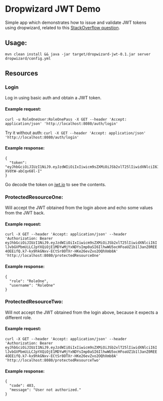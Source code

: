 # Dropwizard JWT Demo
Simple app which demonstrates how to issue and validate JWT tokens using dropwizard, related to this [StackOverflow question](https://stackoverflow.com/questions/46268300/using-a-jwt-token-with-dropwizard-i-already-have-db-auth-but-am-confused-about).
## Usage:
`mvn clean install && java -jar target/dropwizard-jwt-0.1.jar server dropwizard/config.yml`

## Resources
### Login
Log in using basic auth and obtain a JWT token.

#### Example request:
`curl -u RoleOneUser:RoleOnePass -X GET --header 'Accept: application/json' 'http://localhost:8080/auth/login'`

Try it without auth:
`curl -X GET --header 'Accept: application/json' 'http://localhost:8080/auth/login'`

#### Example response:

```
{
  "token": "eyJhbGciOiJIUzI1NiJ9.eyJzdWIiOiIxIiwicm9sZXMiOiJSb2xlT25lIiwidXNlciI6IlJvbGVPbmVVc2VyIiwiaWF0IjoxNTA2MDI3OTMxLCJqdGkiOiJaV2RrSXAzLW43UXEyQjh1aTN6M2FRIn0.LImJsleGZLVVnb0znnenxZJvUH-XVdtW-abCqv68l-I"
}
```

Go decode the token on [jwt.io](https://jwt.io) to see the contents.

### ProtectedResourceOne:
Will accept the JWT obtained from the login above and echo some values from the JWT back.

#### Example request:
`curl -X GET --header 'Accept: application/json' --header 'Authorization: Bearer eyJhbGciOiJIUzI1NiJ9.eyJzdWIiOiIxIiwicm9sZXMiOiJSb2xlT25lIiwidXNlciI6IlJvbGVPbmUiLCJpYXQiOjE1MDYwMjYxNDYsImp0aSI6IlhwWU5ocHFoaUZ1b1l3anZ0REE4OEEifQ.k7-kx9hkGNxv-ECtSr8OTXr-HKe26evZvo2OQhXmb8A' 'http://localhost:8080/protectedResourceOne'`

#### Example response:

```
{
  "role": "RoleOne",
  "username": "RoleOne"
}
```

### ProtectedResourceTwo:
Will not accept the JWT obtained from the login above, because it expects a different role.

#### Example request:
`curl -X GET --header 'Accept: application/json' --header 'Authorization: Bearer eyJhbGciOiJIUzI1NiJ9.eyJzdWIiOiIxIiwicm9sZXMiOiJSb2xlT25lIiwidXNlciI6IlJvbGVPbmUiLCJpYXQiOjE1MDYwMjYxNDYsImp0aSI6IlhwWU5ocHFoaUZ1b1l3anZ0REE4OEEifQ.k7-kx9hkGNxv-ECtSr8OTXr-HKe26evZvo2OQhXmb8A' 'http://localhost:8080/protectedResourceTwo'`

#### Example response:

```
{
  "code": 403,
  "message": "User not authorized."
}
```